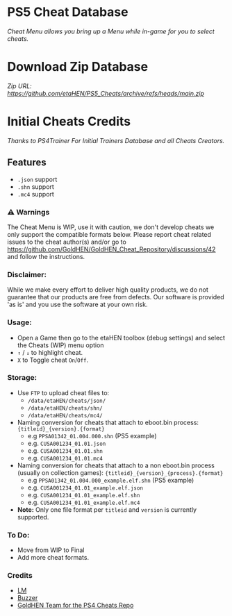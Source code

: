 # PS5 Cheat Database
_Cheat Menu allows you bring up a Menu while in-game for you to select cheats._

# Download Zip Database
_Zip URL: https://github.com/etaHEN/PS5_Cheats/archive/refs/heads/main.zip_

# Initial Cheats Credits
_Thanks to PS4Trainer For Initial Trainers Database and all Cheats Creators._

## Features
- `.json` support
- `.shn` support
- `.mc4` support

### :warning: Warnings
The Cheat Menu is WIP, use it with caution, we don't develop cheats we only support the compatible formats below.
Please report cheat related issues to the cheat author(s) and/or go to https://github.com/GoldHEN/GoldHEN_Cheat_Repository/discussions/42 and follow the instructions.

### Disclaimer:
While we make every effort to deliver high quality products, we do not guarantee that our products are free from defects. Our software is provided 'as is' and you use the software at your own risk.

### Usage:
- Open a Game then go to the etaHEN toolbox (debug settings) and select the Cheats (WIP) menu option
- `↑` / `↓` to highlight cheat.
- `X` to Toggle cheat `On`/`Off`.

### Storage:
- Use `FTP` to upload cheat files to:
  - `/data/etaHEN/cheats/json/`
  - `/data/etaHEN/cheats/shn/`
  - `/data/etaHEN/cheats/mc4/`
- Naming conversion for cheats that attach to eboot.bin process: `{titleid}_{version}.{format}`
  - e.g  `PPSA01342_01.004.000.shn` (PS5 example)
  - e.g. `CUSA001234_01.01.json`
  - e.g. `CUSA001234_01.01.shn`
  - e.g. `CUSA001234_01.01.mc4`
- Naming conversion for cheats that attach to a non eboot.bin process (usually on collection games): `{titleid}_{version}_{process}.{format}`
  - e.g  `PPSA01342_01.004.000_example.elf.shn` (PS5 example)
  - e.g. `CUSA001234_01.01_example.elf.json`
  - e.g. `CUSA001234_01.01_example.elf.shn`
  - e.g. `CUSA001234_01.01_example.elf.mc4`
 - **Note:** Only one file format per `titleid` and `version` is currently supported.

### To Do:
- Move from WIP to Final
- Add more cheat formats.

### Credits
- [LM](https://github.com/lightningmods)
- [Buzzer](https://github.com/buzzer-re)
- [GoldHEN Team for the PS4 Cheats Repo](https://github.com/GoldHEN/GoldHEN_Cheat_Repository/graphs/contributors)
